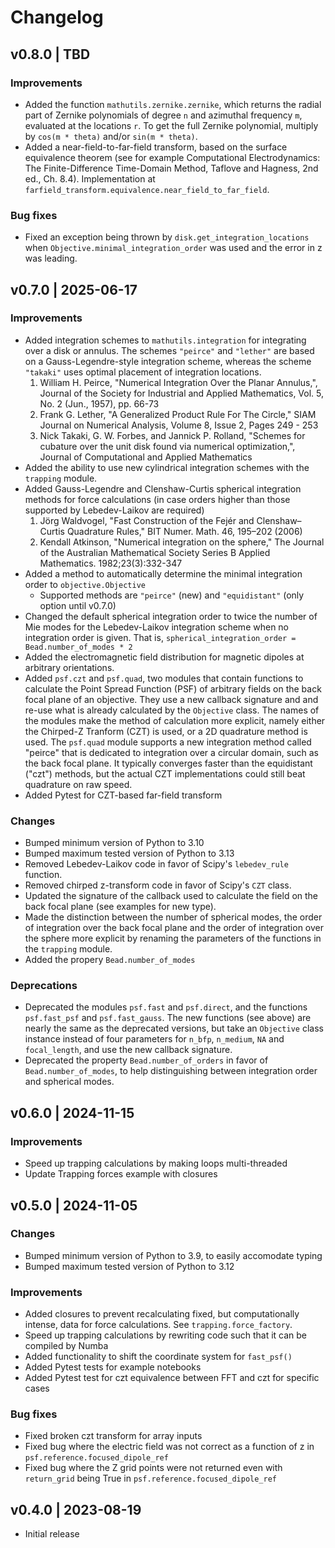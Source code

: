 # Changelog

## v0.8.0 | TBD

### Improvements
* Added the function `mathutils.zernike.zernike`, which returns the radial part of Zernike polynomials of degree `n` and azimuthal frequency `m`, evaluated at the locations `r`. To get the full Zernike polynomial, multiply by `cos(m * theta)` and/or `sin(m * theta)`.
* Added a near-field-to-far-field transform, based on the surface equivalence theorem (see for example Computational Electrodynamics: The Finite-Difference Time-Domain Method, Taflove and Hagness, 2nd ed., Ch. 8.4). Implementation at `farfield_transform.equivalence.near_field_to_far_field`.

### Bug fixes
* Fixed an exception being thrown by `disk.get_integration_locations` when `Objective.minimal_integration_order` was used and the error in z was leading.


## v0.7.0 | 2025-06-17

### Improvements

* Added integration schemes to `mathutils.integration` for integrating over a disk or annulus. The schemes `"peirce"` and `"lether"` are based on a Gauss-Legendre-style integration scheme, whereas the scheme `"takaki"` uses optimal placement of integration locations.
    1. William H. Peirce, "Numerical Integration Over the Planar Annulus,",  Journal of the Society for Industrial and Applied Mathematics, Vol. 5, No. 2 (Jun., 1957), pp. 66-73
    2. Frank G. Lether, "A Generalized Product Rule For The Circle,"  SIAM Journal on Numerical Analysis, Volume 8, Issue 2, Pages 249 - 253
    3. Nick Takaki, G. W. Forbes, and Jannick P. Rolland, "Schemes for cubature over the unit disk found via numerical optimization,", Journal of Computational and Applied Mathematics
* Added the ability to use new cylindrical integration schemes with the `trapping` module.
* Added Gauss-Legendre and Clenshaw-Curtis spherical integration methods for force calculations (in case orders higher than those supported by Lebedev-Laikov are required)
    1. Jörg Waldvogel, "Fast Construction of the Fejér and Clenshaw–Curtis Quadrature Rules," BIT Numer. Math. 46, 195–202 (2006)
    2. Kendall Atkinson, "Numerical integration on the sphere," The Journal of the Australian Mathematical Society Series B Applied Mathematics. 1982;23(3):332-347
* Added a method to automatically determine the minimal integration order to `objective.Objective`
    * Supported methods are `"peirce"` (new) and `"equidistant"` (only option until v0.7.0)
* Changed the default spherical integration order to twice the number of Mie modes for the Lebedev-Laikov integration scheme when no integration order is given. That is, `spherical_integration_order = Bead.number_of_modes * 2`
* Added the electromagnetic field distribution for magnetic dipoles at arbitrary orientations.
* Added `psf.czt` and `psf.quad`, two modules that contain functions to calculate the Point Spread Function (PSF) of arbitrary fields on the back focal plane of an objective. They use a new callback signature and and re-use what is already calculated by the `Objective` class. The names of the modules make the method of calculation more explicit, namely either the Chirped-Z Tranform (CZT) is used, or a 2D quadrature method is used. The `psf.quad` module supports a new integration method called "peirce" that is dedicated to integration over a circular domain, such as the back focal plane. It typically converges faster than the equidistant ("czt") methods, but the actual CZT implementations could still beat quadrature on raw speed.
* Added Pytest for CZT-based far-field transform

### Changes

* Bumped minimum version of Python to 3.10
* Bumped maximum tested version of Python to 3.13
* Removed Lebedev-Laikov code in favor of Scipy's `lebedev_rule` function.
* Removed chirped z-transform code in favor of Scipy's `CZT` class.
* Updated the signature of the callback used to calculate the field on the back focal plane (see examples for new type).
* Made the distinction between the number of spherical modes, the order of integration over the back focal plane and the order of integration over the sphere more explicit by renaming the parameters of the functions in the `trapping` module.
* Added the propery `Bead.number_of_modes`

### Deprecations

* Deprecated the modules `psf.fast` and `psf.direct`, and the functions `psf.fast_psf` and `psf.fast_gauss`. The new functions (see above) are nearly the same as the deprecated versions, but take an `Objective` class instance instead of four parameters for `n_bfp`, `n_medium`, `NA` and `focal_length`, and use the new callback signature. 
* Deprecated the property `Bead.number_of_orders` in favor of `Bead.number_of_modes`, to help distinguishing between integration order and spherical modes.


## v0.6.0 | 2024-11-15

### Improvements

* Speed up trapping calculations by making loops multi-threaded
* Update Trapping forces example with closures


## v0.5.0 | 2024-11-05

### Changes
* Bumped minimum version of Python to 3.9, to easily accomodate typing
* Bumped maximum tested version of Python to 3.12

### Improvements

* Added closures to prevent recalculating fixed, but computationally intense, data for force calculations. See `trapping.force_factory`.
* Speed up trapping calculations by rewriting code such that it can be compiled by Numba
* Added functionality to shift the coordinate system for `fast_psf()`
* Added Pytest tests for example notebooks
* Added Pytest test for czt equivalence between FFT and czt for specific cases

### Bug fixes
* Fixed broken czt transform for array inputs
* Fixed bug where the electric field was not correct as a function of z in `psf.reference.focused_dipole_ref`
* Fixed bug where the Z grid points were not returned even with `return_grid` being True in `psf.reference.focused_dipole_ref`


## v0.4.0 | 2023-08-19

* Initial release
